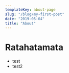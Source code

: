 ```yaml
---
templateKey: about-page
slug: "/blog/my-first-post"
date: "2019-05-04"
title: "About"
---
```

# Ratahatamata
- test 
- test2